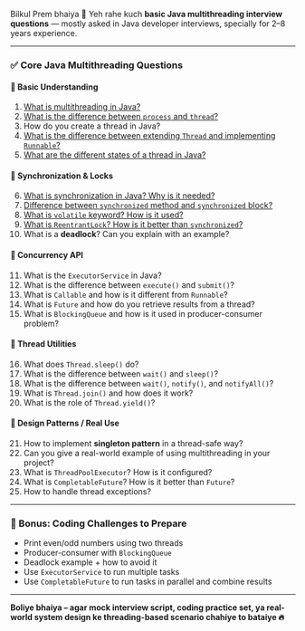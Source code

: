 Bilkul Prem bhaiya 🙏
Yeh rahe kuch **basic Java multithreading interview questions** — mostly asked in Java developer interviews, specially for 2–8 years experience.

---

### ✅ **Core Java Multithreading Questions**

#### 🔹 Basic Understanding

1. [What is multithreading in Java?](../java/multithreading/java--multithreading--what-is-multithreading-in-java.md)
2. [What is the difference between `process` and `thread`?](../java/multithreading/java--multithreading--what-is-the-difference-between-process-and-thread.md)
3. How do you create a thread in Java?
4. [What is the difference between extending `Thread` and implementing `Runnable`?](../java/multithreading/java--multithreading--difference-between-thread-and-runnable.md)
5. [What are the different states of a thread in Java?](../java/multithreading/java--multithreading--what-are-the-different-states-of-a-thread-in-java.md)

#### 🔹 Synchronization & Locks

6. [What is synchronization in Java? Why is it needed?](../java/multithreading/java--multithreading--what-is-synchronization-in-java--why-is-it-needed.md)
7. [Difference between `synchronized` method and `synchronized` block?](../java/multithreading/java--multithreading--difference-between-synchronized-method-and-synchronized-block.md)
8. [What is `volatile` keyword? How is it used?](../java/multithreading/java--multithreading--what-is-volatile-keyword-how-is-it-used.md)
9. [What is `ReentrantLock`? How is it better than `synchronized`?](../java/multithreading/java--multithreading--what-is-reentrantlock--how-is-it-better-than-synchronized.md)
10. What is a **deadlock**? Can you explain with an example?

#### 🔹 Concurrency API

11. What is the `ExecutorService` in Java?
12. What is the difference between `execute()` and `submit()`?
13. What is `Callable` and how is it different from `Runnable`?
14. What is `Future` and how do you retrieve results from a thread?
15. What is `BlockingQueue` and how is it used in producer-consumer problem?

#### 🔹 Thread Utilities

16. What does `Thread.sleep()` do?
17. What is the difference between `wait()` and `sleep()`?
18. What is the difference between `wait()`, `notify()`, and `notifyAll()`?
19. What is `Thread.join()` and how does it work?
20. What is the role of `Thread.yield()`?

#### 🔹 Design Patterns / Real Use

21. How to implement **singleton pattern** in a thread-safe way?
22. Can you give a real-world example of using multithreading in your project?
23. What is `ThreadPoolExecutor`? How is it configured?
24. What is `CompletableFuture`? How is it better than `Future`?
25. How to handle thread exceptions?

---

### 🧠 Bonus: Coding Challenges to Prepare

* Print even/odd numbers using two threads
* Producer-consumer with `BlockingQueue`
* Deadlock example + how to avoid it
* Use `ExecutorService` to run multiple tasks
* Use `CompletableFuture` to run tasks in parallel and combine results

---

**Boliye bhaiya – agar mock interview script, coding practice set, ya real-world system design ke threading-based scenario chahiye to bataiye 🔥**

